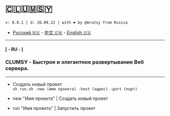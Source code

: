 # 🇨​​​​​🇱​​​​​🇺​​​​​🇲​​​​​🇸​​​​​🇾​​​​​
```
v: 0.0.1 | d: 26.09.22 | with ❤ by @mrutsy from Russia
```
- [Русский 🇷🇺](#ru) - [中文 🇨🇳](#cn) - [English 🇺🇸](#ru)
___

#### <a name="ru">[ - RU - ]</a>
### CLUMSY - Быстрое и элегантное развертывание Веб сервера.

---

- Создать новый проект <br>
```sh run.sh -new (имя проекта) -host (адрес) -port (порт)```

- new "Имя проекта" | Создать новый проект <br>
- run "Имя проекта" | Запустить проект